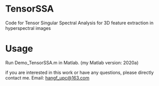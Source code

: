 # TensorSSA
Code for Tensor Singular Spectral Analysis for 3D feature extraction in hyperspectral images

# Usage
Run Demo_TensorSSA.m in Matlab. 
(my Matlab version: 2020a)

if you are interested in this work or have any questions, please directly contact me. Email: hangf_upc@163.com
